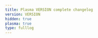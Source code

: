 ```yaml
---
title: Plasma VERSION complete changelog
version: VERSION
hidden: true
plasma: true
type: fulllog
---
```

